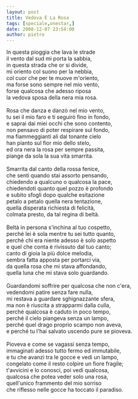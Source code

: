```yaml
---
layout: post
title: Vedova È La Rosa
tags: [speciale,onestar,]
date: 2008-12-07 23:54:00
author: pietro
---
```

In questa pioggia che lava le strade<br/>il vento dal sud mi porta la sabbia,<br/>in questa strada che or si divide,<br/>mi oriento col suono per la nebbia,<br/>col cuor che per te muove m'oriento,<br/>ma forse sono sempre nel mio vento,<br/>forse qualcosa che adesso riposa<br/>la vedova sposa della nera mia rosa.<br/><br/>Rosa che danza e danzò nel mio vento,<br/>tu sei il mio faro e ti seguirò fino in fondo,<br/>e saprai dai miei occhi che sono contento,<br/>non pensavo di poter respirare sul fondo,<br/>ma fiammeggianti ali dal tonante cielo<br/>han pianto sul fior mio dello stelo,<br/>ed ora nera la rosa per sempre passita,<br/>piange da sola la sua vita smarrita.<br/><br/>Smarrita dal canto della rossa fenice,<br/>che senti quando stai assorto pensando,<br/>chiedendo a qualcuno o qualcosa la pace,<br/>chiedendoti quanto quel pozzo è profondo<br/>e subito sfogli dopo qualche esitazione<br/>petalo a petalo quella nera tentazione,<br/>quella disperata richiesta di felicità,<br/>colmata presto, da tal regina di beltà.<br/><br/>Beltà in persona s'inchina al tuo cospetto,<br/>perché lei è sola mentre tu sei tutto quanto,<br/>perché chi era niente adesso è solo aspetto<br/>e quel che conta è rivissuto dal tuo canto;<br/>canto di gioia la più dolce melodia,<br/>sembra fatta apposta per portarci via,<br/>da quella rosa che mi stava affondando,<br/>quella luna che mi stava solo guardando.<br/><br/>Guardandomi soffrire per qualcosa che non c'era,<br/>vedendomi patire senza fare nulla,<br/>mi restava a guardare sghignazzante sfera,<br/>ma non è riuscita a strapparmi dalla culla,<br/>perché qualcosa è caduto in poco tempo,<br/>perché il cielo piangeva senza un lampo,<br/>perché quel drago proprio scampo non aveva,<br/>e perché tu l'hai salvato uscendo pure se pioveva.<br/><br/>Pioveva e come se vagassi senza tempo,<br/>immaginati adesso tutto fermo ed immutabile,<br/>e tu che avanzi tra le gocce e vedi un lampo,<br/>congelato come il resto colpire un fiore fragile;<br/>t'avvicini e lo conosci, poi vedi qualcosa,<br/>qualcosa che potea veder solo una rosa,<br/>quell'unico frammento del mio sorriso<br/>che riflesso nelle gocce ha toccato il paradiso.
